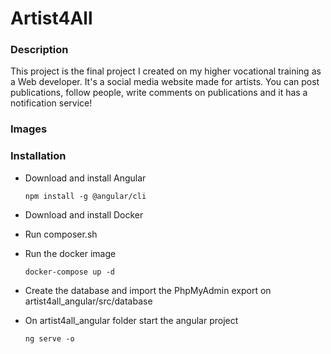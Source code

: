 # Artist4All

### Description

This project is the final project I created on my higher vocational training as a Web developer. It's a social media website made for artists. You can post publications, follow people, write comments on publications and it has a notification service!

### Images



### Installation

- Download and install Angular

    `npm install -g @angular/cli`

- Download and install Docker

- Run composer.sh

- Run the docker image

    `docker-compose up -d`

- Create the database and import the PhpMyAdmin export on artist4all_angular/src/database

- On artist4all_angular folder start the angular project

    `ng serve -o`
